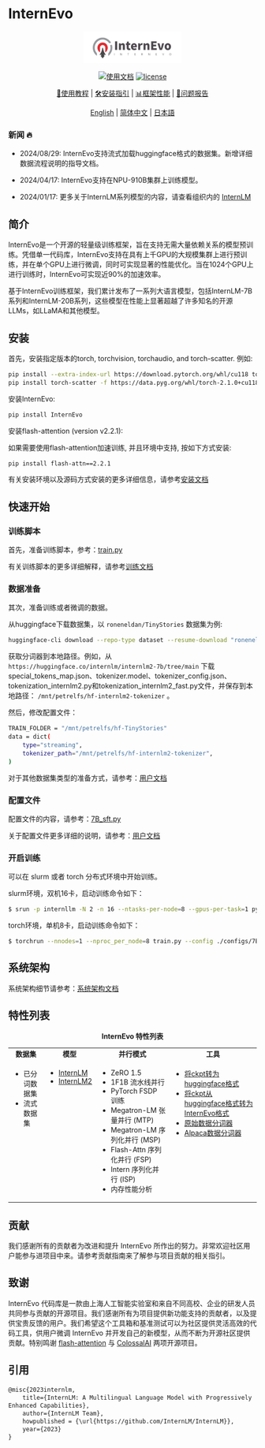 # InternEvo

<div align="center">

<img src="./doc/imgs/InternEvo_logo.png" width="200"/>

[![使用文档](https://readthedocs.org/projects/internevo/badge/?version=latest)](https://internevo.readthedocs.io/zh_CN/latest/?badge=latest)
[![license](./doc/imgs/license.svg)](./LICENSE)

[📘使用教程](./doc/usage.md) |
[🛠️安装指引](./doc/install.md) |
[📊框架性能](./doc/train_performance.md) |
[🤔问题报告](https://github.com/InternLM/InternEvo/issues/new)

[English](./README.md) |
[简体中文](./README-zh-Hans.md) |
[日本語](./README-ja-JP.md)

</div>


### 新闻 🔥

- 2024/08/29: InternEvo支持流式加载huggingface格式的数据集。新增详细数据流程说明的指导文档。

- 2024/04/17: InternEvo支持在NPU-910B集群上训练模型。

- 2024/01/17: 更多关于InternLM系列模型的内容，请查看组织内的 [InternLM](https://github.com/InternLM/InternLM)


## 简介

InternEvo是一个开源的轻量级训练框架，旨在支持无需大量依赖关系的模型预训练。凭借单一代码库，InternEvo支持在具有上千GPU的大规模集群上进行预训练，并在单个GPU上进行微调，同时可实现显著的性能优化。当在1024个GPU上进行训练时，InternEvo可实现近90%的加速效率。

基于InternEvo训练框架，我们累计发布了一系列大语言模型，包括InternLM-7B系列和InternLM-20B系列，这些模型在性能上显著超越了许多知名的开源LLMs，如LLaMA和其他模型。

## 安装

首先，安装指定版本的torch, torchvision, torchaudio, and torch-scatter.
例如:
```bash
pip install --extra-index-url https://download.pytorch.org/whl/cu118 torch==2.1.0+cu118 torchvision==0.16.0+cu118 torchaudio==2.1.0+cu118
pip install torch-scatter -f https://data.pyg.org/whl/torch-2.1.0+cu118.html
```

安装InternEvo:
```bash
pip install InternEvo
```

安装flash-attention (version v2.2.1):

如果需要使用flash-attention加速训练, 并且环境中支持, 按如下方式安装:
```bash
pip install flash-attn==2.2.1
```

有关安装环境以及源码方式安装的更多详细信息，请参考[安装文档](https://internevo.readthedocs.io/zh-cn/latest/install.html#)

## 快速开始

### 训练脚本

首先，准备训练脚本，参考：[train.py](https://github.com/InternLM/InternEvo/blob/develop/train.py)

有关训练脚本的更多详细解释，请参考[训练文档](https://internevo.readthedocs.io/zh-cn/latest/training.html#)

### 数据准备

其次，准备训练或者微调的数据。

从huggingface下载数据集，以 `roneneldan/TinyStories` 数据集为例:
```bash
huggingface-cli download --repo-type dataset --resume-download "roneneldan/TinyStories" --local-dir "/mnt/petrelfs/hf-TinyStories"
```

获取分词器到本地路径。例如，从 `https://huggingface.co/internlm/internlm2-7b/tree/main` 下载special_tokens_map.json、tokenizer.model、tokenizer_config.json、tokenization_internlm2.py和tokenization_internlm2_fast.py文件，并保存到本地路径： `/mnt/petrelfs/hf-internlm2-tokenizer` 。

然后，修改配置文件：
```bash
TRAIN_FOLDER = "/mnt/petrelfs/hf-TinyStories"
data = dict(
    type="streaming",
    tokenizer_path="/mnt/petrelfs/hf-internlm2-tokenizer",
)
```

对于其他数据集类型的准备方式，请参考：[用户文档](https://internevo.readthedocs.io/zh-cn/latest/usage.html#)

### 配置文件

配置文件的内容，请参考：[7B_sft.py](https://github.com/InternLM/InternEvo/blob/develop/configs/7B_sft.py)

关于配置文件更多详细的说明，请参考：[用户文档](https://internevo.readthedocs.io/zh-cn/latest/usage.html#)

### 开启训练

可以在 slurm 或者 torch 分布式环境中开始训练。

slurm环境，双机16卡，启动训练命令如下：
```bash
$ srun -p internllm -N 2 -n 16 --ntasks-per-node=8 --gpus-per-task=1 python train.py --config ./configs/7B_sft.py
```

torch环境，单机8卡，启动训练命令如下：
```bash
$ torchrun --nnodes=1 --nproc_per_node=8 train.py --config ./configs/7B_sft.py --launcher "torch"
```

## 系统架构

系统架构细节请参考：[系统架构文档](./doc/structure.md)

## 特性列表

<div align="center">
  <b>InternEvo 特性列表</b>
</div>
<table align="center">
  <tbody>
    <tr align="center" valign="bottom">
      <td>
        <b>数据集</b>
      </td>
      <td>
        <b>模型</b>
      </td>
      <td>
        <b>并行模式</b>
      </td>
      <td>
        <b>工具</b>
      </td>
    </tr>
    <tr valign="top">
      <td>
      <ul>
        <li>已分词数据集</li>
        <li>流式数据集</li>
      </ul>
      </td>
      <td>
      <ul>
        <li><a href="configs/_base_/models/internlm/internlm_7B.py">InternLM</a></li>
        <li><a href="configs/_base_/models/internlm/internlm2_7B.py">InternLM2</a></li>
      </ul>
      </td>
      <td>
        <ul>
          <li>ZeRO 1.5</li>
          <li>1F1B 流水线并行</li>
          <li>PyTorch FSDP 训练</li>
          <li>Megatron-LM 张量并行 (MTP)</li>
          <li>Megatron-LM 序列化并行 (MSP)</li>
          <li>Flash-Attn 序列化并行 (FSP)</li>
          <li>Intern 序列化并行 (ISP)</li>
          <li>内存性能分析</li>
        </ul>
      </td>
      <td>
        <ul>
          <li><a href="tools/transformers/README-zh-Hans.md">将ckpt转为huggingface格式</a></li>
          <li><a href="tools/transformers/README-zh-Hans.md">将ckpt从huggingface格式转为InternEvo格式</a></li>
          <li><a href="tools/tokenizer.py">原始数据分词器</a></li>
          <li><a href="tools/alpaca_tokenizer.py">Alpaca数据分词器</a></li>
        </ul>
      </td>
    </tr>
</td>
    </tr>
  </tbody>
</table>

## 贡献

我们感谢所有的贡献者为改进和提升 InternEvo 所作出的努力。非常欢迎社区用户能参与进项目中来。请参考贡献指南来了解参与项目贡献的相关指引。

## 致谢

InternEvo 代码库是一款由上海人工智能实验室和来自不同高校、企业的研发人员共同参与贡献的开源项目。我们感谢所有为项目提供新功能支持的贡献者，以及提供宝贵反馈的用户。我们希望这个工具箱和基准测试可以为社区提供灵活高效的代码工具，供用户微调 InternEvo 并开发自己的新模型，从而不断为开源社区提供贡献。特别鸣谢 [flash-attention](https://github.com/HazyResearch/flash-attention) 与 [ColossalAI](https://github.com/hpcaitech/ColossalAI) 两项开源项目。

## 引用

```
@misc{2023internlm,
    title={InternLM: A Multilingual Language Model with Progressively Enhanced Capabilities},
    author={InternLM Team},
    howpublished = {\url{https://github.com/InternLM/InternLM}},
    year={2023}
}
```
